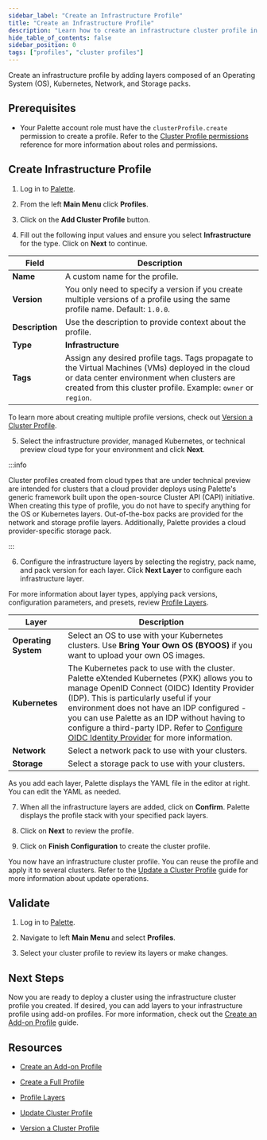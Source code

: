 ```yaml
---
sidebar_label: "Create an Infrastructure Profile"
title: "Create an Infrastructure Profile"
description: "Learn how to create an infrastructure cluster profile in Palette."
hide_table_of_contents: false
sidebar_position: 0
tags: ["profiles", "cluster profiles"]
---
```



Create an infrastructure profile by adding layers composed of an Operating System (OS), Kubernetes, Network, and Storage packs.

## Prerequisites

- Your Palette account role must have the `clusterProfile.create` permission to create a profile. Refer to the [Cluster Profile permissions](../../../user-management/palette-rbac/project-scope-roles-permissions.md#cluster-profile-admin) reference for more information about roles and permissions.

## Create Infrastructure Profile

1. Log in to [Palette](https://console.spectrocloud.com/).

2. From the left **Main Menu** click **Profiles**.

3. Click on the **Add Cluster Profile** button. 

4. Fill out the following input values and ensure you select **Infrastructure** for the type. Click on **Next** to continue.

  | **Field** | **Description** |
  |-----------|-----------------|
  | **Name**| A custom name for the profile. |
  | **Version**| You only need to specify a version if you create multiple versions of a profile using the same profile name. Default: `1.0.0`. |
  |**Description**| Use the description to provide context about the profile.|
  | **Type**| **Infrastructure** |
  | **Tags**| Assign any desired profile tags. Tags propagate to the Virtual Machines (VMs) deployed in the cloud or data center environment when clusters are created from this cluster profile. Example: `owner` or `region`.|

  To learn more about creating multiple profile versions, check out [Version a Cluster Profile](../modify-cluster-profiles/version-cluster-profile.md).

5. Select the infrastructure provider, managed Kubernetes, or technical preview cloud type for your environment and click **Next**.

  :::info

  Cluster profiles created from cloud types that are under technical preview are intended for clusters that a cloud provider deploys using Palette's generic framework built upon the open-source Cluster API (CAPI) initiative. When creating this type of profile, you do not have to specify anything for the OS or Kubernetes layers. Out-of-the-box packs are provided for the network and storage profile layers. Additionally, Palette provides a cloud provider-specific storage pack. 
  
  :::
  
6. Configure the infrastructure layers by selecting the registry, pack name, and pack version for each layer. Click **Next Layer** to configure each infrastructure layer. 

  For more information about layer types, applying pack versions, configuration parameters, and presets, review [Profile Layers](../cluster-profiles.md#profile-layers).

  | **Layer** | **Description** |
  |----|----|
  | **Operating System**| Select an OS to use with your Kubernetes clusters. Use **Bring Your Own OS (BYOOS)** if you want to upload your own OS images.|  
  |**Kubernetes**| The Kubernetes pack to use with the cluster. Palette eXtended Kubernetes (PXK) allows you to manage OpenID Connect (OIDC) Identity Provider (IDP). This is particularly useful if your environment does not have an IDP configured - you can use Palette as an IDP without having to configure a third-party IDP. Refer to [Configure OIDC Identity Provider](../../../integrations/kubernetes.md#configure-oidc-identity-provider) for more information. |
  | **Network**| Select a network pack to use with your clusters. |
  | **Storage**| Select a storage pack to use with your clusters. |

  As you add each layer, Palette displays the YAML file in the editor at right. You can edit the YAML as needed.

7. When all the infrastructure layers are added, click on **Confirm**. Palette displays the profile stack with your specified pack layers.

8. Click on **Next** to review the profile.

9. Click on **Finish Configuration** to create the cluster profile.

You now have an infrastructure cluster profile. You can reuse the profile and apply it to several clusters. Refer to the [Update a Cluster Profile](../modify-cluster-profiles/update-cluster-profile.md) guide for more information about update operations.


## Validate

1. Log in to [Palette](https://console.spectrocloud.com).

2.  Navigate to left **Main Menu** and select **Profiles**.

3. Select your cluster profile to review its layers or make changes.


## Next Steps

Now you are ready to deploy a cluster using the infrastructure cluster profile you created. If desired, you can add layers to your infrastructure profile using add-on profiles. For more information, check out the [Create an Add-on Profile](../create-cluster-profiles/create-addon-profile/) guide.

## Resources 

- [Create an Add-on Profile](../create-cluster-profiles/create-addon-profile/)

- [Create a Full Profile](../create-cluster-profiles/create-full-profile.md)

- [Profile Layers](../cluster-profiles.md#profile-layers)

- [Update Cluster Profile](../modify-cluster-profiles/update-cluster-profile.md)

- [Version a Cluster Profile](../modify-cluster-profiles/version-cluster-profile.md)



